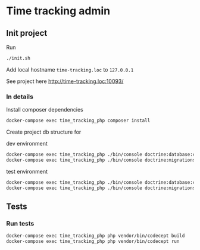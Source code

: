 # Time tracking admin

## Init project

Run

```bash
./init.sh
```

Add local hostname `time-tracking.loc` to  `127.0.0.1`

See project here http://time-tracking.loc:10093/

### In details

Install composer dependencies
```bash
docker-compose exec time_tracking_php composer install
```

Create project db structure for 

dev environment 

```bash
docker-compose exec time_tracking_php ./bin/console doctrine:database:create
docker-compose exec time_tracking_php ./bin/console doctrine:migrations:migrate
```

test environment

```bash
docker-compose exec time_tracking_php ./bin/console doctrine:database:create --env=test
docker-compose exec time_tracking_php ./bin/console doctrine:migrations:migrate --env=test
```


## Tests
### Run tests

```bash
docker-compose exec time_tracking_php php vendor/bin/codecept build
docker-compose exec time_tracking_php php vendor/bin/codecept run
```